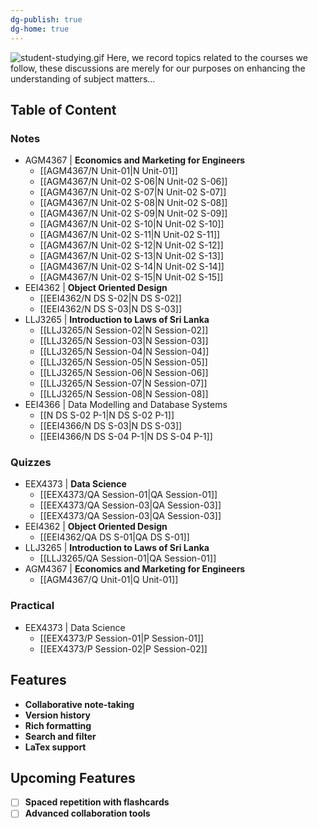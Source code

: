 ```yaml
---
dg-publish: true
dg-home: true
---
```

![student-studying.gif](/img/user/assets/attachments/student-studying.gif)
Here, we record topics related to the courses we follow, these discussions are merely for our purposes on enhancing the understanding of subject matters...

## Table of Content

### Notes
- AGM4367 | **Economics and Marketing for Engineers**
	- [[AGM4367/N Unit-01\|N Unit-01]]
	- [[AGM4367/N Unit-02 S-06\|N Unit-02 S-06]]
	- [[AGM4367/N Unit-02 S-07\|N Unit-02 S-07]]
	- [[AGM4367/N Unit-02 S-08\|N Unit-02 S-08]]
	- [[AGM4367/N Unit-02 S-09\|N Unit-02 S-09]]
	- [[AGM4367/N Unit-02 S-10\|N Unit-02 S-10]]
	- [[AGM4367/N Unit-02 S-11\|N Unit-02 S-11]]
	- [[AGM4367/N Unit-02 S-12\|N Unit-02 S-12]]
	- [[AGM4367/N Unit-02 S-13\|N Unit-02 S-13]]
	- [[AGM4367/N Unit-02 S-14\|N Unit-02 S-14]]
	- [[AGM4367/N Unit-02 S-15\|N Unit-02 S-15]]
- EEI4362 | **Object Oriented Design**
	- [[EEI4362/N DS S-02\|N DS S-02]]
	- [[EEI4362/N DS S-03\|N DS S-03]]
- LLJ3265 | **Introduction to Laws of Sri Lanka**
	- [[LLJ3265/N Session-02\|N Session-02]]
	- [[LLJ3265/N Session-03\|N Session-03]]
	- [[LLJ3265/N Session-04\|N Session-04]]
	- [[LLJ3265/N Session-05\|N Session-05]]
	- [[LLJ3265/N Session-06\|N Session-06]]
	- [[LLJ3265/N Session-07\|N Session-07]]
	- [[LLJ3265/N Session-08\|N Session-08]]
- EEI4366 | Data Modelling and Database Systems
	- [[N DS S-02 P-1\|N DS S-02 P-1]]
	- [[EEI4366/N DS S-03\|N DS S-03]]
	- [[EEI4366/N DS S-04 P-1\|N DS S-04 P-1]]
### Quizzes
- EEX4373 | **Data Science**
	- [[EEX4373/QA Session-01\|QA Session-01]]
	- [[EEX4373/QA Session-03\|QA Session-03]]
	- [[EEX4373/QA Session-03\|QA Session-03]]
- EEI4362 | **Object Oriented Design**
	- [[EEI4362/QA DS S-01\|QA DS S-01]]
- LLJ3265 | **Introduction to Laws of Sri Lanka**
	- [[LLJ3265/QA Session-01\|QA Session-01]]
- AGM4367 | **Economics and Marketing for Engineers**
	- [[AGM4367/Q Unit-01\|Q Unit-01]]

### Practical
- EEX4373 | Data Science
	- [[EEX4373/P Session-01\|P Session-01]]
	- [[EEX4373/P Session-02\|P Session-02]]

## Features
- **Collaborative note-taking**
- **Version history**
- **Rich formatting**
- **Search and filter**
- **LaTex support**

## Upcoming Features
 - [ ] **Spaced repetition with flashcards**
 - [ ] **Advanced collaboration tools**
